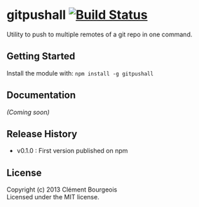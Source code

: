 # gitpushall [![Build Status](https://secure.travis-ci.org/moonpyk/gitpushall.png?branch=master)](http://travis-ci.org/moonpyk/gitpushall)

Utility to push to multiple remotes of a git repo in one command.

## Getting Started
Install the module with: `npm install -g gitpushall`

## Documentation
_(Coming soon)_

## Release History
 * v0.1.0 : First version published on npm

## License
Copyright (c) 2013 Clément Bourgeois  
Licensed under the MIT license.
